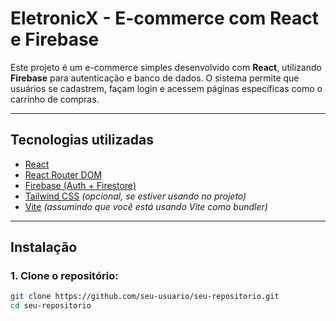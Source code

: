 # EletronicX - E-commerce com React e Firebase

Este projeto é um e-commerce simples desenvolvido com **React**, utilizando **Firebase** para autenticação e banco de dados. O sistema permite que usuários se cadastrem, façam login e acessem páginas específicas como o carrinho de compras.

---

## Tecnologias utilizadas

- [React](https://reactjs.org/)
- [React Router DOM](https://reactrouter.com/)
- [Firebase (Auth + Firestore)](https://firebase.google.com/)
- [Tailwind CSS](https://tailwindcss.com/) *(opcional, se estiver usando no projeto)*
- [Vite](https://vitejs.dev/) *(assumindo que você está usando Vite como bundler)*

---

## Instalação

### 1. Clone o repositório:

```bash
git clone https://github.com/seu-usuario/seu-repositorio.git
cd seu-repositorio

